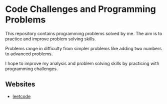 # Code Challenges and Programming Problems

This repository contains programming problems solved by me. The aim is to practice and improve problem solving skills.

Problems range in difficulty from simpler problems like adding two numbers to advanced problems.

I hope to improve my analysis and problem solving skills by practicing with programming challenges.

## Websites
- [leetcode](https://leetcode.com/matheusflauzino)
